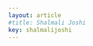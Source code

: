```yaml
---
layout: article
#title: Shalmali Joshi
key: shalmalijoshi
---
```


<head>
    <meta charset="UTF-8">
    <meta name="viewport" content="width=device-width, initial-scale=1.0">
    <style>
        .avatar-container {
            width: 270px;
            height: 270px;
            border-radius: 50%;
            overflow: hidden;
            margin-right: 80px;
            display: flex;
            justify-content: center;
            align-items: center;
        }

        .avatar-container img {
            width: 100%;
            height: 100%;
            object-fit: cover;
            object-position: center;
        }

    </style>
</head>



<!------->

<div style="display: flex; justify-content: space-between; align-items: center;">
<span><h2>Shalmali Joshi</h2> 
<em>Assistant Professor</em> of Department of Biomedical Informatics<br>
<em>Member</em> of Data Science Institute<br>
<em>Affiliate</em> at the SNF Center for Precision Psychiatry and Mental Health<br>
<strong>Columbia University</strong>
</span>
<div class="avatar-container">
    <img src="{{"/assets/images/shalmali_headshot.jpg" | relative_url }}" alt="Avatar">
</div>
</div>
<!--![Profile Picture](/assets/images/shalmali_headshot.jpg) --> <!-- Replace with the actual image path or URL -->



### About Me

I am an Assistant Professor at Columbia University, Department of Biomedical Informatics where I lead the reAIM lab. I am a member of the Data Science Institute, and affiliated with the SNF Center for Precision Psychiatry and Mental Health, and Computer Science. Before Columbia, I was a Postdoctoral Fellow at Harvard University and the Vector Institute. I completed my PhD in Electrical and Computer Engineering from the University of Texas at Austin. My vision is to design AI and ML systems to improve scientific inference and predictive capabilities in the biomedical sciences and informatics, focused on challenges of generalizability, reliability, and robustness. I develop methods that cut across deep learning, reinforcement learning, observational causal inference, and probabilistic modeling.

How to pronounce my name: Shaal--muh--lee.

<!------->

### Research Interests
- Adaptive AI systems for health and medicine observational data
- New capabilities for high-dimensional health and medicine data
- New computational methods to improve robustness of scientific inference and predictions in health and medicine
- Our current application areas are in psychiatry, cardiology, radiology, and neurocritical care.

Find out more about our group's [research]({{ site.baseurl }}/research.html), and [publications]({{ site.baseurl }}/publications.html).

### Education
- **PhD**, Electrical and Computer Engineering 
  The University of Texas at Austin, 2018
- **MS**, Electrical and Computer Engineering  
  University of California, San Diego,  2011
- **B. Tech.**, Electrical and Electronics Engineering  
  Visvesvaraya National Institute of Technology,  2009

<!------->

### Publications

Please see my <a href="https://scholar.google.com/citations?hl=en&user=x5wW5WIAAAAJ&view_op=list_works&sortby=pubdate" target="_blank">Google Scholar</a> page for an up-to-date list of publications.<br>

<!------->

### Contact
- **Email**: my first name dot my last name at columbia dot edu  
- **Office Address**: PH-20, 402, 622 W 168th St, New York, NY-10027   
- **Twitter/X**: @shalmali_joshi_

<!------->

### CV
[CV as of Nov 17, 2024](assets/SJ_cv.pdf)  <!-- Replace with the actual file path or URL -->

---